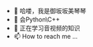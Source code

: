 - 👋 哈喽，我是御坂坂美琴琴
- 👀 会Python\C++
- 🌱 正在学习音视频的知识
- 📫 How to reach me ...

<!---
Misaka-Mikodo/Misaka-Mikodo is a ✨ special ✨ repository because its `README.md` (this file) appears on your GitHub profile.
You can click the Preview link to take a look at your changes.
--->
